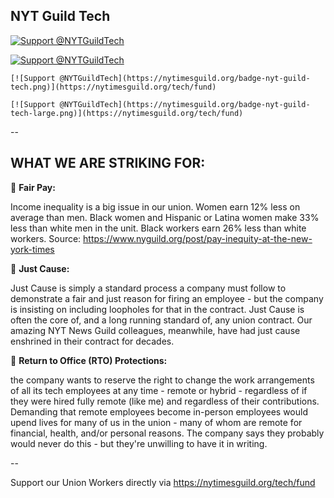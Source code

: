 ## NYT Guild Tech

[![Support @NYTGuildTech](https://nytimesguild.org/badge-nyt-guild-tech.png)](https://nytimesguild.org/tech/fund)

[![Support @NYTGuildTech](https://nytimesguild.org/badge-nyt-guild-tech-large.png)](https://nytimesguild.org/tech/fund)


```
[![Support @NYTGuildTech](https://nytimesguild.org/badge-nyt-guild-tech.png)](https://nytimesguild.org/tech/fund)

[![Support @NYTGuildTech](https://nytimesguild.org/badge-nyt-guild-tech-large.png)](https://nytimesguild.org/tech/fund)
```

--

## WHAT WE ARE STRIKING FOR: 

💸 **Fair Pay:** 

Income inequality is a big issue in our union. Women earn 12% less on average than men. Black women and Hispanic or Latina women make 33% less than white men in the unit. Black workers earn 26% less than white workers. 
Source: https://www.nyguild.org/post/pay-inequity-at-the-new-york-times


🔨 **Just Cause:** 

Just Cause is simply a standard process a company must follow to demonstrate a fair and just reason for firing an employee - but the company is insisting on including loopholes for that in the contract. Just Cause is often the core of, and a long running standard of, any union contract. Our amazing NYT News Guild colleagues, meanwhile, have had just cause enshrined in their contract for decades.


🏢 **Return to Office (RTO) Protections:** 

the company wants to reserve the right to change the work arrangements of all its tech employees at any time - remote or hybrid - regardless of if they were hired fully remote (like me) and regardless of their contributions. Demanding that remote employees become in-person employees would upend lives for many of us in the union - many of whom are remote for financial, health, and/or personal reasons. The company says they probably would never do this - but they're unwilling to have it in writing.

-- 

Support our Union Workers directly via https://nytimesguild.org/tech/fund
